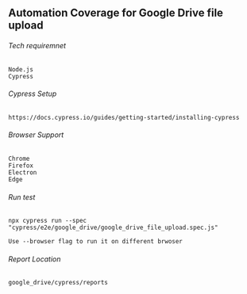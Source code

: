 ## Automation Coverage for Google Drive file upload
###### Tech requiremnet
```
Node.js
Cypress
```
###### Cypress Setup
```
https://docs.cypress.io/guides/getting-started/installing-cypress
```
###### Browser Support
```
Chrome
Firefox
Electron
Edge

```
###### Run test 
 ```
 npx cypress run --spec "cypress/e2e/google_drive/google_drive_file_upload.spec.js"

 Use --browser flag to run it on different brwoser
 ```

 ###### Report Location
 ```
 google_drive/cypress/reports
 ```



